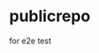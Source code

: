 # publicrepo
for e2e test





































































































































































































































































































































































































































































































































































































































































































































































































































































































































































































































































































































































































































































































































































































































































































































































































































































































































































































































































































































































































































































































































































































































































































































































































































































































































































































































































































































































































